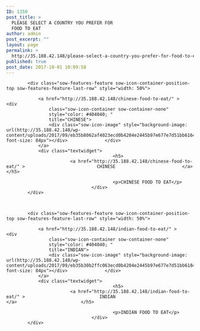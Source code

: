 ```yaml
---
ID: 1350
post_title: >
  PLEASE SELECT A COUNTRY YOU PREFER FOR
  FOOD TO EAT
author: admin
post_excerpt: ""
layout: page
permalink: >
  http://35.188.42.148/please-select-a-country-you-prefer-for-food-to-eat/
published: true
post_date: 2017-10-01 10:09:58
---
```

<div id="pl-1350"  class="panel-layout" ><div id="pg-1350-0"  class="panel-grid panel-no-style"  data-style="{&quot;background_display&quot;:&quot;tile&quot;,&quot;cell_alignment&quot;:&quot;flex-start&quot;}" ><div id="pgc-1350-0-0"  class="panel-grid-cell"  data-weight="1" ><div id="panel-1350-0-0-0" class="so-panel widget widget_sow-features panel-first-child panel-last-child" data-index="0" data-style="{&quot;background_display&quot;:&quot;tile&quot;}" ><div class="so-widget-sow-features so-widget-sow-features-default-015a7d704d63">
<div class="sow-features-list sow-features-responsive">

			
			
			<div class="sow-features-feature sow-icon-container-position-top sow-features-feature-last-row" style="width: 50%">

				<a href="http://35.188.42.148/chinese-food-to-eat/" >				<div
					class="sow-icon-container sow-container-none"
                    style="color: #404040; "
					title="CHINESE">
					<div class="sow-icon-image" style="background-image: url(http://35.188.42.148/wp-content/uploads/2017/09/eb35b8062af4023ecd0b4204e2445b97e677e7d51bb6164491_1920.png); font-size: 84px"></div>				</div>
				</a>
				<div class="textwidget">
											<h5>
							<a href="http://35.188.42.148/chinese-food-to-eat/" >							CHINESE							</a>						</h5>
					
											<p>CHINESE FOOD TO EAT</p>					
									</div>
			</div>

		
			
			<div class="sow-features-feature sow-icon-container-position-top sow-features-feature-last-row" style="width: 50%">

				<a href="http://35.188.42.148/indian-food-to-eat/" >				<div
					class="sow-icon-container sow-container-none"
                    style="color: #404040; "
					title="INDIAN">
					<div class="sow-icon-image" style="background-image: url(http://35.188.42.148/wp-content/uploads/2017/09/eb35b30b2ffc063ecd0b4204e2445b97e677e7d51bb6184593_1920.png); font-size: 84px"></div>				</div>
				</a>
				<div class="textwidget">
											<h5>
							<a href="http://35.188.42.148/indian-food-to-eat/" >							INDIAN							</a>						</h5>
					
											<p>INDIAN FOOD TO EAT</p>					
									</div>
			</div>

			
</div>
</div></div></div></div></div>
